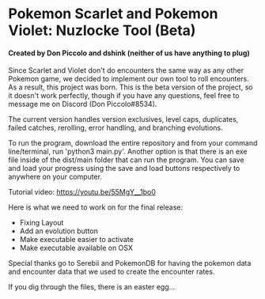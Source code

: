 # Pokemon Scarlet and Pokemon Violet: Nuzlocke Tool (Beta) #
#### Created by Don Piccolo and dshink (neither of us have anything to plug) ####

Since Scarlet and Violet don't do encounters the same way as any other Pokemon game, we decided to implement our own tool to roll encounters. As a result, this project was born. This is the beta version of the project, so it doesn't work perfectly, though if you have any questions, feel free to message me on Discord (Don Piccolo#8534).

The current version handles version exclusives, level caps, duplicates, failed catches, rerolling, error handling, and branching evolutions.

To run the program, download the entire repository and from your command line/terminal, run 'python3 main.py'. Another option is that there is an exe file inside of the dist/main folder that can run the program. You can save and load your progress using the save and load buttons respectively to anywhere on your computer.

Tutorial video: https://youtu.be/55MgY__1bo0

Here is what we need to work on for the final release:
* Fixing Layout
* Add an evolution button
* Make executable easier to activate
* Make executable available on OSX

Special thanks go to Serebii and PokemonDB for having the pokemon data and encounter data that we used to create the encounter rates.

If you dig through the files, there is an easter egg...
